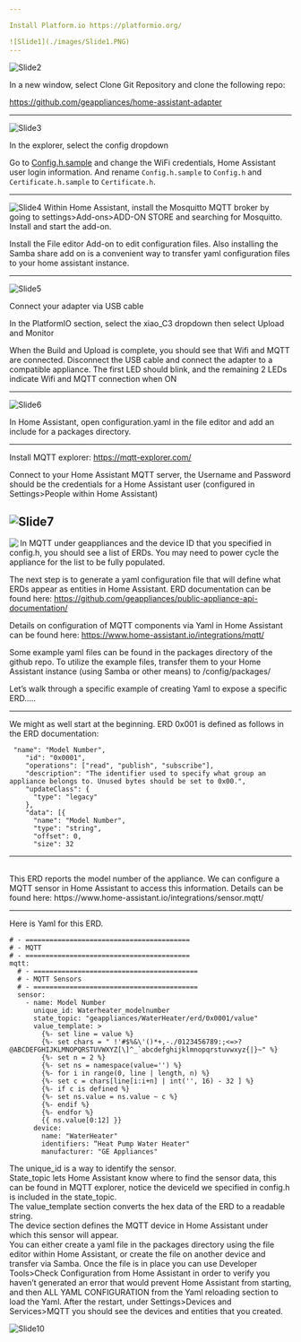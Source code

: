 ```yaml
---

Install Platform.io https://platformio.org/

![Slide1](./images/Slide1.PNG)
---
```

![Slide2](./images/Slide2.PNG)

In a new window, select Clone Git Repository and clone the following repo:

https://github.com/geappliances/home-assistant-adapter

---
![Slide3](./images/Slide3.PNG)

In the explorer, select the config dropdown

Go to [Config.h.sample](../config/Config.h.sample#L14) and change the WiFi credentials, Home Assistant user login information. And rename `Config.h.sample` to `Config.h` and `Certificate.h.sample` to `Certificate.h`.

---
![Slide4](./images/Slide4.PNG)
Within Home Assistant, install the Mosquitto MQTT broker by going to settings>Add-ons>ADD-ON STORE and searching for Mosquitto.  Install and start the add-on.

Install the File editor Add-on to edit configuration files.  Also installing the Samba share add on is a convenient way to transfer yaml configuration files to your home assistant instance. 

---
![Slide5](./images/Slide5.PNG)

Connect your adapter via USB cable

In the PlatformIO section, select the xiao_C3 dropdown then select Upload and Monitor

When the Build and Upload is complete, you should see that Wifi and MQTT are connected.  Disconnect the USB cable and connect the adapter to a compatible appliance.  The first LED should blink, and the remaining 2 LEDs indicate Wifi and MQTT connection when ON


---
![Slide6](./images/Slide6.PNG)

In Home Assistant, open configuration.yaml in the file editor and add an include for a packages directory.

---
Install MQTT explorer: https://mqtt-explorer.com/

Connect to your Home Assistant MQTT server, the Username and Password should be the credentials for a Home Assistant user (configured in Settings>People within Home Assistant)


![Slide7](./images/Slide7.PNG)
---
<img align="left" src="./images/Slide8.PNG">





In MQTT under geappliances and the device ID that you specified in config.h, you should see a list of ERDs.  You may need to power cycle the appliance for the list to be fully populated.

The next step is to generate a yaml configuration file that will define what ERDs appear as entities in Home Assistant.  ERD documentation can be found here:  https://github.com/geappliances/public-appliance-api-documentation/

Details on configuration of MQTT components via Yaml in Home Assistant can be found here: https://www.home-assistant.io/integrations/mqtt/

Some example yaml files can be found in the packages directory of the github repo.  To utilize the example files, transfer them to your Home Assistant instance (using Samba or other means) to /config/packages/

Let’s walk through a specific example of creating Yaml to expose a specific ERD…..

---
We might as well start at the beginning.  ERD 0x001 is defined as follows in the ERD documentation:

```
 "name": "Model Number",
    "id": "0x0001",
    "operations": ["read", "publish", "subscribe"],
    "description": "The identifier used to specify what group an appliance belongs to. Unused bytes should be set to 0x00.",
    "updateClass": {
      "type": "legacy"
    },
    "data": [{
      "name": "Model Number",
      "type": "string",
      "offset": 0,
      "size": 32
```
---
<br>
This ERD reports the model number of the appliance.  We can configure a MQTT sensor in Home Assistant to access this information.  Details can be found here:  https://www.home-assistant.io/integrations/sensor.mqtt/

---

Here is Yaml for this ERD. 

```
# - =========================================
# - MQTT
# - =========================================
mqtt:
  # - =========================================
  # - MQTT Sensors
  # - =========================================
  sensor:
    - name: Model Number
      unique_id: Waterheater_modelnumber
      state_topic: "geappliances/WaterHeater/erd/0x0001/value"
      value_template: >
        {%- set line = value %}
        {%- set chars = " !'#$%&\'()*+,-./0123456789:;<=>?@ABCDEFGHIJKLMNOPQRSTUVWXYZ[\]^_`abcdefghijklmnopqrstuvwxyz{|}~" %}
        {%- set n = 2 %}
        {%- set ns = namespace(value='') %}
        {%- for i in range(0, line | length, n) %}
        {%- set c = chars[line[i:i+n] | int('', 16) - 32 ] %}
        {%- if c is defined %}
        {%- set ns.value = ns.value ~ c %}
        {%- endif %}
        {%- endfor %}
        {{ ns.value[0:12] }}
      device:
        name: "WaterHeater"
        identifiers: “Heat Pump Water Heater"
        manufacturer: "GE Appliances"
```

 The unique_id is a way to identify the sensor.  
 State_topic lets Home Assistant know where to find the sensor data, this can be found in MQTT explorer, notice the deviceId we specified in config.h is included in the state_topic.  
 The value_template section converts the hex data of the ERD to a readable string.  
 The device section defines the MQTT device in Home Assistant under which this sensor will appear.  
 You can either create a yaml file in the packages directory using the file editor within Home Assistant, or create the file on another device and transfer via Samba.  Once the file is in place you can use Developer Tools>Check Configuration from Home Assistant in order to verify you haven’t generated an error that would prevent Home Assistant from starting, and then  ALL YAML CONFIGURATION from the Yaml reloading section to load the Yaml.  After the restart, under Settings>Devices and Services>MQTT you should see the devices and entities that you created.
 
 ![Slide10](./images/Slide10.PNG)	